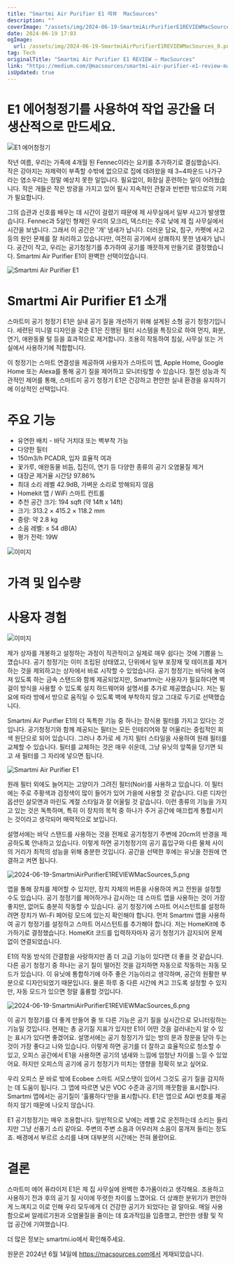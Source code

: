 ```yaml
---
title: "Smartmi Air Purifier E1 레뷰  MacSources"
description: ""
coverImage: "/assets/img/2024-06-19-SmartmiAirPurifierE1REVIEWMacSources_0.png"
date: 2024-06-19 17:03
ogImage:
  url: /assets/img/2024-06-19-SmartmiAirPurifierE1REVIEWMacSources_0.png
tag: Tech
originalTitle: "Smartmi Air Purifier E1 REVIEW — MacSources"
link: "https://medium.com/@macsources/smartmi-air-purifier-e1-review-macsources-67cf72c3e096"
isUpdated: true
---
```


# E1 에어청정기를 사용하여 작업 공간을 더 생산적으로 만드세요.

![E1 에어청정기](/assets/img/2024-06-19-SmartmiAirPurifierE1REVIEWMacSources_0.png)

작년 여름, 우리는 가족에 4개월 된 Fennec이라는 요키를 추가하기로 결심했습니다. 작은 강아지는 자제력이 부족할 수밖에 없으므로 집에 데려왔을 때 3~4파운드 나가구라는 염소우리는 정말 예상치 못한 일입니다. 필요없이, 화장실 훈련하는 일이 어려웠습니다. 작은 개들은 작은 방광을 가지고 있어 필시 지속적인 관찰과 빈번한 밖으로의 기회가 필요합니다.

그의 습관과 신호를 배우는 데 시간이 걸렸기 때문에 제 사무실에서 일부 사고가 발생했습니다. Fennec과 5살인 형제인 우리의 모크리, 덱스터는 주로 낮에 제 집 사무실에서 시간을 보냅니다. 그래서 이 공간은 '개' 냄새가 납니다. 더러운 담요, 침구, 카펫에 사고 등의 원인 문제를 잘 처리하고 있습니다만, 여전히 공기에서 상쾌하지 못한 냄새가 납니다. 공간이 작고, 우리는 공기청정기를 추가하여 공기를 깨끗하게 만들기로 결정했습니다. Smartmi Air Purifier E1이 완벽한 선택이었습니다.

<!-- cozy-coder - 수평 -->

<ins class="adsbygoogle"
     style="display:block"
     data-ad-client="ca-pub-4877378276818686"
     data-ad-slot="1107185301"
     data-ad-format="auto"
     data-full-width-responsive="true"></ins>

<script>
     (adsbygoogle = window.adsbygoogle || []).push({});
</script>

![Smartmi Air Purifier E1](/assets/img/2024-06-19-SmartmiAirPurifierE1REVIEWMacSources_1.png)

# Smartmi Air Purifier E1 소개

스마트미 공기 청정기 E1은 실내 공기 질을 개선하기 위해 설계된 소형 공기 청정기입니다. 세련된 미니멀 디자인을 갖춘 E1은 진행된 필터 시스템을 특징으로 하여 먼지, 화분, 연기, 애완동물 털 등을 효과적으로 제거합니다. 조용히 작동하여 침실, 사무실 또는 거실에서 사용하기에 적합합니다.

이 청정기는 스마트 연결성을 제공하여 사용자가 스마트미 앱, Apple Home, Google Home 또는 Alexa를 통해 공기 질을 제어하고 모니터링할 수 있습니다. 절전 성능과 직관적인 제어를 통해, 스마트미 공기 청정기 E1은 건강하고 편안한 실내 환경을 유지하기에 이상적인 선택입니다.

<!-- cozy-coder - 수평 -->

<ins class="adsbygoogle"
     style="display:block"
     data-ad-client="ca-pub-4877378276818686"
     data-ad-slot="1107185301"
     data-ad-format="auto"
     data-full-width-responsive="true"></ins>

<script>
     (adsbygoogle = window.adsbygoogle || []).push({});
</script>

# 주요 기능

- 유연한 배치 - 바닥 거치대 또는 벽부착 가능
- 다양한 필터
- 150m3/h PCADR, 입자 효율적 여과
- 꽃가루, 애완동물 비듬, 집진이, 연기 등 다양한 종류의 공기 오염물질 제거
- 대장균 제거율 시간당 97.86%
- 최대 소리 레벨 42.9dB, 가벼운 소리로 방해되지 않음
- Homekit 앱 / WiFi 스마트 컨트롤
- 추천 공간 크기: 194 sqft (약 14ft x 14ft)
- 크기: 313.2 × 415.2 × 118.2 mm
- 중량: 약 2.8 kg
- 소음 레벨: ≤ 54 dB(A)
- 평가 전력: 19W

![이미지](/assets/img/2024-06-19-SmartmiAirPurifierE1REVIEWMacSources_2.png)

# 가격 및 입수량

<!-- cozy-coder - 수평 -->

<ins class="adsbygoogle"
     style="display:block"
     data-ad-client="ca-pub-4877378276818686"
     data-ad-slot="1107185301"
     data-ad-format="auto"
     data-full-width-responsive="true"></ins>

<script>
     (adsbygoogle = window.adsbygoogle || []).push({});
</script>

# 사용자 경험

![이미지](/assets/img/2024-06-19-SmartmiAirPurifierE1REVIEWMacSources_3.png)

제가 상자를 개봉하고 설정하는 과정이 직관적이고 실제로 매우 쉽다는 것에 기쁨을 느꼈습니다. 공기 청정기는 이미 조립된 상태였고, 단위에서 일부 포장재 및 테이프를 제거하는 것을 제외하고는 상자에서 바로 시작할 수 있었습니다. 공기 청정기는 바닥에 놓여져 있도록 하는 금속 스탠드와 함께 제공되었지만, Smartmi는 사용자가 필요하다면 벽걸이 방식을 사용할 수 있도록 설치 하드웨어와 설명서를 추가로 제공했습니다. 저는 필요에 따라 방에서 방으로 움직일 수 있도록 벽에 부착하지 않고 그대로 두기로 선택했습니다.

<!-- cozy-coder - 수평 -->

<ins class="adsbygoogle"
     style="display:block"
     data-ad-client="ca-pub-4877378276818686"
     data-ad-slot="1107185301"
     data-ad-format="auto"
     data-full-width-responsive="true"></ins>

<script>
     (adsbygoogle = window.adsbygoogle || []).push({});
</script>

Smartmi Air Purifier E1의 더 독특한 기능 중 하나는 장식용 필터를 가지고 있다는 것입니다. 공기청정기와 함께 제공되는 필터는 모든 인테리어와 잘 어울리는 중립적인 회색 원단으로 되어 있습니다. 그러나 추가로 세 가지 필터 스타일을 사용하여 원래 필터를 교체할 수 있습니다. 필터를 교체하는 것은 매우 쉬운데, 그냥 유닛의 앞쪽을 당기면 되고 새 필터를 그 자리에 넣으면 됩니다.

![Smartmi Air Purifier E1](/assets/img/2024-06-19-SmartmiAirPurifierE1REVIEWMacSources_4.png)

원래 필터 외에도 늘어지는 고양이가 그려진 필터(Noir)를 사용하고 있습니다. 이 필터에는 주로 주황색과 검정색이 많이 들어가 있어 가을에 사용할 것 같습니다. 다른 디자인 옵션인 살모앤과 마린도 계절 스타일과 잘 어울릴 것 같습니다. 이런 종류의 기능을 가지고 있는 것은 독특하며, 특히 이 장치의 목적 중 하나가 주거 공간에 매끄럽게 통합시키는 것이라고 생각되어 매력적으로 보입니다.

설명서에는 바닥 스탠드를 사용하는 것을 전제로 공기청정기 주변에 20cm의 반경을 제공하도록 안내하고 있습니다. 이렇게 하면 공기청정기의 공기 흡입구와 다른 물체 사이의 거리가 최적의 성능을 위해 충분한 것입니다. 공간을 선택한 후에는 유닛을 전원에 연결하고 켜면 됩니다.

<!-- cozy-coder - 수평 -->

<ins class="adsbygoogle"
     style="display:block"
     data-ad-client="ca-pub-4877378276818686"
     data-ad-slot="1107185301"
     data-ad-format="auto"
     data-full-width-responsive="true"></ins>

<script>
     (adsbygoogle = window.adsbygoogle || []).push({});
</script>

![2024-06-19-SmartmiAirPurifierE1REVIEWMacSources_5.png](/assets/img/2024-06-19-SmartmiAirPurifierE1REVIEWMacSources_5.png)

앱을 통해 장치를 제어할 수 있지만, 장치 자체의 버튼을 사용하여 켜고 전원을 설정할 수도 있습니다. 공기 청정기를 제어하거나 감시하는 데 스마트 앱을 사용하는 것이 가장 좋지만, 없어도 충분히 작동할 수 있습니다. 공기 청정기에 스마트 어시스턴트를 설정하려면 장치가 Wi-Fi 페어링 모드에 있는지 확인해야 합니다. 먼저 Smartmi 앱을 사용하여 공기 청정기를 설정하고 스마트 어시스턴트를 추가해야 합니다. 저는 HomeKit에 추가하기로 결정했습니다. HomeKit 코드를 입력하자마자 공기 청정기가 감지되어 문제없이 연결되었습니다.

E1의 작동 방식의 간결함을 사랑하지만 좀 더 고급 기능이 있다면 더 좋을 것 같습니다. 다른 공기 청정기 중 하나는 공기 질이 떨어진 것을 감지하면 자동으로 작동하는 자동 모드가 있습니다. 이 유닛에 통합하기에 아주 좋은 기능이라고 생각하며, 공간의 원활한 부분으로 디자인되었기 때문입니다. 물론 하루 중 다른 시간에 켜고 끄도록 설정할 수 있지만, 자동 모드가 있으면 정말 훌륭할 것입니다.

![2024-06-19-SmartmiAirPurifierE1REVIEWMacSources_6.png](/assets/img/2024-06-19-SmartmiAirPurifierE1REVIEWMacSources_6.png)

<!-- cozy-coder - 수평 -->

<ins class="adsbygoogle"
     style="display:block"
     data-ad-client="ca-pub-4877378276818686"
     data-ad-slot="1107185301"
     data-ad-format="auto"
     data-full-width-responsive="true"></ins>

<script>
     (adsbygoogle = window.adsbygoogle || []).push({});
</script>

이 공기 청정기를 더 좋게 만들어 줄 또 다른 기능은 공기 질을 실시간으로 모니터링하는 기능일 것입니다. 현재는 총 공기질 지표가 있지만 E1이 어떤 것을 걸러내는지 알 수 있는 표시가 있다면 좋겠어요. 설명서에는 공기 청정기가 있는 방의 문과 창문을 닫아 두는 것이 가장 좋다고 나와 있습니다. 이렇게 하면 공기를 더 잘하고 효율적으로 청소할 수 있고, 오피스 공간에서 E1을 사용하면 공기의 냄새와 느낌에 엄청난 차이를 느낄 수 있었어요. 하지만 오피스의 공기에 공기 청정기가 미치는 영향을 정확히 보고 싶어요.

우리 오피스 문 바로 밖에 Ecobee 스마트 서모스탯이 있어서 그것도 공기 질을 감지하는 데 도움이 됩니다. 그 앱에 따르면 낮은 VOC 수준과 공기의 깨끗함을 표시합니다. Smartmi 앱에서는 공기질이 '훌륭하다'만을 표시합니다. E1은 앱으로 AQI 번호를 제공하지 않기 때문에 나오지 않습니다.

E1 공기청정기는 매우 조용합니다. 일반적으로 낮에는 레벨 2로 운전하는데 소리는 들리지만 그냥 선풍기 소리 같아요. 주변의 주변 소음과 어우러져 소음이 뭉개져 들리는 정도죠. 배경에서 부르르 소리를 내며 대부분의 시간에는 전혀 몰랐어요.

<!-- cozy-coder - 수평 -->

<ins class="adsbygoogle"
     style="display:block"
     data-ad-client="ca-pub-4877378276818686"
     data-ad-slot="1107185301"
     data-ad-format="auto"
     data-full-width-responsive="true"></ins>

<script>
     (adsbygoogle = window.adsbygoogle || []).push({});
</script>

# 결론

스마트미 에어 퓨라이저 E1은 제 집 사무실에 완벽한 추가품이라고 생각해요. 조용하고 사용하기 전과 후의 공기 질 사이에 뚜렷한 차이를 느꼈어요. 더 상쾌한 분위기가 편안하게 느껴지고 이로 인해 우리 모두에게 더 건강한 공기가 되었다는 걸 알아요. 매일 사용함으로써 알레르기원과 오염물질을 줄이는 데 효과적임을 입증했고, 편안한 생활 및 작업 공간에 기여했습니다.

더 많은 정보는 smartmi.io에서 확인해주세요.

원문은 2024년 6월 14일에 https://macsources.com에서 게재되었습니다.
